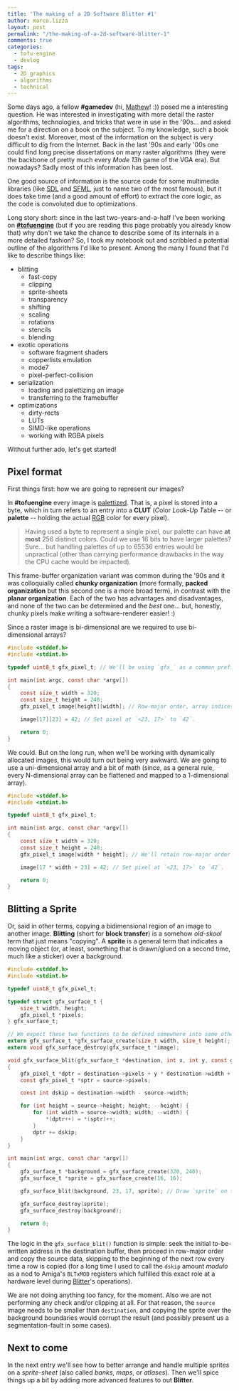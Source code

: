 ```yaml
---
title: 'The making of a 2D Software Blitter #1'
author: marco.lizza
layout: post
permalink: "/the-making-of-a-2d-software-blitter-1"
comments: true
categories:
  - tofu-engine
  - devlog
tags:
  - 2D graphics
  - algorithms
  - technical
---
```

Some days ago, a fellow **#gamedev** (hi, [Mathew](https://twitter.com/mattymariani)! :)) posed me a interesting question. He was interested in investigating with more detail the raster algorithms, technologies, and tricks that were in use in the '90s... and asked me for a direction on a book on the subject. To my knowledge, such a book doesn't exist. Moreover, most of the information on the subject is very difficult to dig from the Internet. Back in the last '90s and early '00s one could find long precise dissertations on many raster algorithms (they were the backbone of pretty much every *Mode 13h* game of the VGA era). But nowadays? Sadly most of this information has been lost.

One good source of information is the source code for some multimedia libraries (like [SDL](https://www.libsdl.org/) and [SFML](https://www.sfml-dev.org/), just to name two of the most famous), but it does take time (and a good amount of effort) to extract the core logic, as the code is convoluted due to optimizations.

Long story short: since in the last two-years-and-a-half I've been working on [**#tofuengine**](/tofu-engine) (but if you are reading this page probably you already know that) why don't we take the chance to describe some of its internals in a more detailed fashion? So, I took  my notebook out and scribbled a potential outline of the algorithms I'd like to present. Among the many I found that I'd like to describe things like:

* blitting
  * fast-copy
  * clipping
  * sprite-sheets
  * transparency
  * shifting
  * scaling
  * rotations
  * stencils
  * blending
* exotic operations
  * software fragment shaders
  * copperlists emulation
  * mode7
  * pixel-perfect-collision
* serialization
  * loading and palettizing an image
  * transferring to the framebuffer
* optimizations
  * dirty-rects
  * LUTs
  * SIMD-like operations
  * working with RGBA pixels

Without further ado, let's get started!

## Pixel format

First things first: how we are going to represent our images?

In **#tofuengine** every image is [palettized](https://en.wikipedia.org/wiki/Indexed_color). That is, a pixel is stored into a byte, which in turn refers to an entry into a **CLUT** (*C*olor *L*ook-*U*p *T*able -- or **palette** -- holding the actual [RGB](https://en.wikipedia.org/wiki/RGB_color_model) color for every pixel).

> Having used a byte to represent a single pixel, our palette can have **at most** 256 distinct colors. Could we use 16 bits to have larger palettes? Sure... but handling palettes of up to 65536 entries would be unpractical (other than carrying performance drawbacks in the way the CPU cache would be impacted).

This frame-buffer organization variant was common during the '90s and it was colloquially called **chunky organization** (more formally, **packed organization** but this second one is a more broad term), in contrast with the **planar organization**. Each of the two has advantages and disadvantages, and none of the two can be determined and the *best* one... but, honestly, chunky pixels make writing a software-renderer easier! :)

Since a raster image is bi-dimensional are we required to use bi-dimensional arrays?

```c
#include <stddef.h>
#include <stdint.h>

typedef uint8_t gfx_pixel_t; // We'll be using `gfx_` as a common prefix for our library.

int main(int argc, const char *argv[])
{
    const size_t width = 320;
    const size_t height = 240;
    gfx_pixel_t image[height][width]; // Row-major order, array indices are row-first.

    image[17][23] = 42; // Set pixel at `<23, 17>` to `42`.

    return 0;
}
```

We could. But on the long run, when we'll be working with dynamically allocated images, this would turn out being very awkward. We are going to use a uni-dimensional array and a bit of math (since, as a general rule, every N-dimensional array can be flattened and mapped to a 1-dimensional array).

```c
#include <stddef.h>
#include <stdint.h>

typedef uint8_t gfx_pixel_t;

int main(int argc, const char *argv[])
{
    const size_t width = 320;
    const size_t height = 240;
    gfx_pixel_t image[width * height]; // We'll retain row-major order as access.

    image[17 * width + 23] = 42; // Set pixel at `<23, 17>` to `42`.

    return 0;
}
```

## Blitting a Sprite

Or, said in other terms, copying a bidimensional region of an image to another image. **Blitting** (short for **block transfer**) is a somehow *old-skool* term that just means "copying". A **sprite** is a general term that indicates a moving object (or, at least, something that is drawn/glued on a second time, much like a sticker) over a background.

```c
#include <stddef.h>
#include <stdint.h>

typedef uint8_t gfx_pixel_t;

typedef struct gfx_surface_t {
    size_t width, height;
    gfx_pixel_t *pixels;
} gfx_surface_t;

// We expect these two functions to be defined somewhere into some other translation-unit.
extern gfx_surface_t *gfx_surface_create(size_t width, size_t height);
extern void gfx_surface_destroy(gfx_surface_t *image);

void gfx_surface_blit(gfx_surface_t *destination, int x, int y, const gfx_surface_t *source)
{
    gfx_pixel_t *dptr = destination->pixels + y * destination->width + x;
    const gfx_pixel_t *sptr = source->pixels;

    const int dskip = destination->width - source->width;

    for (int height = source->height; height; --height) {
        for (int width = source->width; width; --width) {
            *(dptr++) = *(sptr)++;
        }
        dptr += dskip;
    }
}

int main(int argc, const char *argv[])
{
    gfx_surface_t *background = gfx_surface_create(320, 240);
    gfx_surface_t *sprite = gfx_surface_create(16, 16);

    gfx_surface_blit(background, 23, 17, sprite); // Draw `sprite` on the `background` with upper-left corner at `<23, 17>`.

    gfx_surface_destroy(sprite);
    gfx_surface_destroy(background);

    return 0;
}
```

The logic in the `gfx_surface_blit()` function is simple: seek the initial to-be-written address in the destination buffer, then proceed in row-major order and copy the source data, skipping to the beginning of the next row every time a row is copied (for a long time I used to call the `dskip` amount *modulo* as a nod to Amiga's `BLTxMOD` registers which fulfilled this exact role at a hardware level during [Blitter](https://en.wikipedia.org/wiki/Blitter)'s operations).

We are not doing anything too fancy, for the moment. Also we are not performing any check and/or clipping at all. For that reason, the `source` image needs to be smaller than `destination`, and copying the sprite over the background boundaries would corrupt the result (and possibly present us a segmentation-fault in some cases).

## Next to come

In the next entry we'll see how to better arrange and handle multiple sprites on a *sprite-sheet* (also called *banks*, *maps*, or *atlases*). Then we'll spice things up a bit by adding more advanced features to out **Blitter**.
